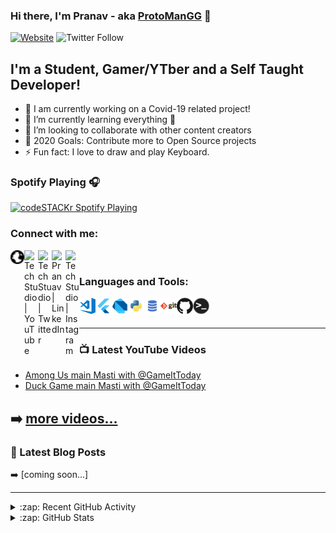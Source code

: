 ### Hi there, I'm Pranav - aka [ProtoManGG][website] 👋

[![Website](https://img.shields.io/website?label=ProtoManGG&style=for-the-badge&url=https%3A%2F%2Fcodestackr.com)](https://github.com/ProtoManGG)
![Twitter Follow](https://img.shields.io/twitter/follow/Tech_Studio_?color=1DA1f2&logo=Twitter&style=for-the-badge)

## I'm a Student, Gamer/YTber and a Self Taught Developer!

<!-- - 🔭 I am currently working on a Covid-19 related project: [Become A VS Code SuperHero!][course]! -->

- 🔭 I am currently working on a Covid-19 related project!
- 🌱 I’m currently learning everything 🤣
- 👯 I’m looking to collaborate with other content creators
- 🥅 2020 Goals: Contribute more to Open Source projects
- ⚡ Fun fact: I love to draw and play Keyboard.

### Spotify Playing 🎧

[<img src="https://now-playing-codestackr.vercel.app/api/spotify-playing" alt="codeSTACKr Spotify Playing" width="350" />](https://open.spotify.com/user/swyqyimdc12jajde4vpwd2x1b)

### Connect with me:

[<img align="left" alt="Github Profile" width="22px" src="https://raw.githubusercontent.com/iconic/open-iconic/master/svg/globe.svg" />][website]
[<img align="left" alt="TechStudio | YouTube" width="22px" src="https://cdn.jsdelivr.net/npm/simple-icons@v3/icons/youtube.svg" />][youtube]
[<img align="left" alt="TechStudio | Twitter" width="22px" src="https://cdn.jsdelivr.net/npm/simple-icons@v3/icons/twitter.svg" />][twitter]
[<img align="left" alt="Pranav | LinkedIn" width="22px" src="https://cdn.jsdelivr.net/npm/simple-icons@v3/icons/linkedin.svg" />][linkedin]
[<img align="left" alt="TechStudio | Instagram" width="22px" src="https://cdn.jsdelivr.net/npm/simple-icons@v3/icons/instagram.svg" />][instagram]

<br />

### Languages and Tools:

<img align="left" alt="Visual Studio Code" width="26px" src="https://raw.githubusercontent.com/github/explore/80688e429a7d4ef2fca1e82350fe8e3517d3494d/topics/visual-studio-code/visual-studio-code.png" />
<img align="left" alt="Flutter" width="26px" src="https://raw.githubusercontent.com/github/explore/80688e429a7d4ef2fca1e82350fe8e3517d3494d/topics/flutter/flutter.png" />
<img align="left" alt="Dart" width="26px" src="https://raw.githubusercontent.com/github/explore/80688e429a7d4ef2fca1e82350fe8e3517d3494d/topics/dart/dart.png" />
<img align="left" alt="Python" width="26px" src="https://raw.githubusercontent.com/github/explore/80688e429a7d4ef2fca1e82350fe8e3517d3494d/topics/python/python.png" />
<img align="left" alt="SQL" width="26px" src="https://raw.githubusercontent.com/github/explore/80688e429a7d4ef2fca1e82350fe8e3517d3494d/topics/sql/sql.png" />
<img align="left" alt="Git" width="26px" src="https://raw.githubusercontent.com/github/explore/80688e429a7d4ef2fca1e82350fe8e3517d3494d/topics/git/git.png" />
<img align="left" alt="GitHub" width="26px" src="https://raw.githubusercontent.com/github/explore/78df643247d429f6cc873026c0622819ad797942/topics/github/github.png" />
<img align="left" alt="Terminal" width="26px" src="https://raw.githubusercontent.com/github/explore/80688e429a7d4ef2fca1e82350fe8e3517d3494d/topics/terminal/terminal.png" />
<br />
<br />

---

### 📺 Latest YouTube Videos

<!-- YOUTUBE:START -->

- [Among Us main Masti with @GameItToday](https://www.youtube.com/watch?v=AmBkWhOvQo8)
- [Duck Game main Masti with @GameItToday](https://www.youtube.com/watch?v=ro34lx-yQIY)
<!-- YOUTUBE:END -->

## ➡️ [more videos...][youtube]

### 📕 Latest Blog Posts

➡️ [coming soon...]

<!-- BLOG-POST-LIST:START -->
<!-- BLOG-POST-LIST:END -->

<!-- ➡️ [more blog posts...](https://codestackr.com) -->

---

<details>
  <summary>:zap: Recent GitHub Activity</summary>

<!--START_SECTION:activity-->

1. 💪 Opened PR [#7](https://github.com/iamSahdeep/minesweeper_flutter/pull/7) in [iamSahdeep/minesweeper_flutter](https://github.com/iamSahdeep/minesweeper_flutter)
2. 💪 Opened PR [#6](https://github.com/iamSahdeep/minesweeper_flutter/pull/6) in [iamSahdeep/minesweeper_flutter](https://github.com/iamSahdeep/minesweeper_flutter)
3. 💪 Opened PR [#4](https://github.com/iamSahdeep/minesweeper_flutter/pull/4) in [iamSahdeep/minesweeper_flutter](https://github.com/iamSahdeep/minesweeper_flutter)
4. ❗️ Opened issue [#3](https://github.com/iamSahdeep/minesweeper_flutter/issues/3) in [iamSahdeep/minesweeper_flutter](https://github.com/iamSahdeep/minesweeper_flutter)
5. ❗️ Opened issue [#2](https://github.com/iamSahdeep/minesweeper_flutter/issues/2) in [iamSahdeep/minesweeper_flutter](https://github.com/iamSahdeep/minesweeper_flutter)
<!--END_SECTION:activity-->

</details>

<details>
  <summary>:zap: GitHub Stats</summary>

  <img align="left" alt="ProtoManGG's GitHub Stats" src="https://github-readme-stats.vercel.app/api?username=ProtoManGG&show_icons=true&hide_border=true&count_private=true" />

</details>

[website]: https://github.com/ProtoManGG
[twitter]: https://twitter.com/Tech_Studio_
[youtube]: https://www.youtube.com/channel/UCqzJnxH4Nv4bxs3RkG7ZGNg/
[instagram]: https://www.instagram.com/tech_studio_007/
[linkedin]: https://www.linkedin.com/in/pranavt36/

<!-- [course]: http://vsCodeHero.com -->
<!-- [webdevplaylist]: https://www.youtube.com/playlist?list=PLkwxH9e_vrAJ0WbEsFA9W3I1W-g_BTsbt
[jsplaylist]: https://www.youtube.com/playlist?list=PLkwxH9e_vrALRJKu7wfXby3MKeflhTu6B
[cssplaylist]: https://www.youtube.com/playlist?list=PLkwxH9e_vrALSdvZuEh6gqQdmDoDIoqz4
[reactplaylist]: https://www.youtube.com/playlist?list=PLkwxH9e_vrAK4TdffpxKY3QGyHCpxFcQ0 -->
